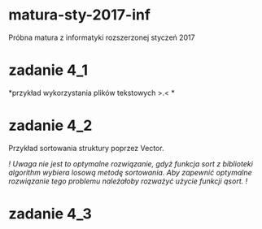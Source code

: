 # matura-sty-2017-inf
Próbna matura z informatyki rozszerzonej styczeń 2017

# zadanie 4_1
*przykład wykorzystania plików tekstowych >.< *

# zadanie 4_2
Przykład sortowania struktury poprzez Vector.

*! Uwaga nie jest to optymalne rozwiązanie, gdyż funkcja sort z biblioteki algorithm wybiera losową metodę sortowania.
Aby zapewnić optymalne rozwiązanie tego problemu należałoby rozważyć użycie funkcji qsort. !*

# zadanie 4_3

